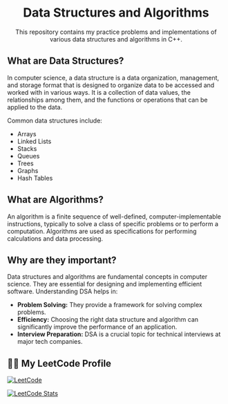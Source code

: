 
<h1 align="center" id="title">Data Structures and Algorithms</h1>

<p align="center">This repository contains my practice problems and implementations of various data structures and algorithms in C++.</p>

## What are Data Structures?

In computer science, a data structure is a data organization, management, and storage format that is designed to organize data to be accessed and worked with in various ways. It is a collection of data values, the relationships among them, and the functions or operations that can be applied to the data. 

Common data structures include:
*   Arrays
*   Linked Lists
*   Stacks
*   Queues
*   Trees
*   Graphs
*   Hash Tables

## What are Algorithms?

An algorithm is a finite sequence of well-defined, computer-implementable instructions, typically to solve a class of specific problems or to perform a computation. Algorithms are used as specifications for performing calculations and data processing. 

## Why are they important?

Data structures and algorithms are fundamental concepts in computer science. They are essential for designing and implementing efficient software. Understanding DSA helps in:

*   **Problem Solving:** They provide a framework for solving complex problems.
*   **Efficiency:** Choosing the right data structure and algorithm can significantly improve the performance of an application.
*   **Interview Preparation:** DSA is a crucial topic for technical interviews at major tech companies.

## 🧑‍💻 My LeetCode Profile

[![LeetCode](https://img.shields.io/badge/LeetCode-thepratikguptaa-blue?style=for-the-badge&logo=leetcode)](https://leetcode.com/u/thepratikguptaa/)

[![LeetCode Stats](https://img.shields.io/badge/dynamic/json?style=for-the-badge&labelColor=grey&color=blue&label=Solved&query=solved&url=https%3A%2F%2Fleetcode-badge.vercel.app%2Fapi%2Fusers%2Fthepratikguptaa&logo=leetcode&logoColor=yellow)](https://leetcode.com/u/thepratikguptaa/)
